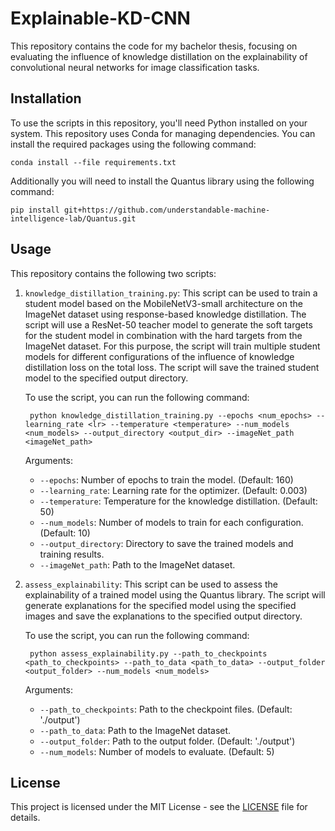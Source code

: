 # Explainable-KD-CNN

This repository contains the code for my bachelor thesis, focusing on evaluating the influence of knowledge distillation on the explainability of convolutional neural networks for image classification tasks.


## Installation

To use the scripts in this repository, you'll need Python installed on your system. This repository uses Conda for managing dependencies. You can install the required packages using the following command:

    conda install --file requirements.txt


Additionally you will need to install the Quantus library using the following command:
    
    pip install git+https://github.com/understandable-machine-intelligence-lab/Quantus.git


## Usage

This repository contains the following two scripts:

1. `knowledge_distillation_training.py`: This script can be used to train a student model based on the MobileNetV3-small architecture on the ImageNet dataset using response-based knowledge distillation. The script will use a ResNet-50 teacher model to generate the soft targets for the student model in combination with the hard targets from the ImageNet dataset. For this purpose, the script will train multiple student models for different configurations of the influence of knowledge distillation loss on the total loss. The script will save the trained student model to the specified output directory.

    To use the script, you can run the following command:

        python knowledge_distillation_training.py --epochs <num_epochs> --learning_rate <lr> --temperature <temperature> --num_models <num_models> --output_directory <output_dir> --imageNet_path <imageNet_path>

    Arguments:
    - `--epochs`: Number of epochs to train the model. (Default: 160)
    - `--learning_rate`: Learning rate for the optimizer. (Default: 0.003)
    - `--temperature`: Temperature for the knowledge distillation. (Default: 50)
    - `--num_models`: Number of models to train for each configuration. (Default: 10)
    - `--output_directory`: Directory to save the trained models and training results.
    - `--imageNet_path`: Path to the ImageNet dataset.

2. `assess_explainability`: This script can be used to assess the explainability of a trained model using the Quantus library. The script will generate explanations for the specified model using the specified images and save the explanations to the specified output directory.

    To use the script, you can run the following command:

        python assess_explainability.py --path_to_checkpoints <path_to_checkpoints> --path_to_data <path_to_data> --output_folder <output_folder> --num_models <num_models>


    Arguments:
    - `--path_to_checkpoints`: Path to the checkpoint files. (Default: './output')
    - `--path_to_data`: Path to the ImageNet dataset.
    - `--output_folder`: Path to the output folder. (Default: './output')
    - `--num_models`: Number of models to evaluate. (Default: 5)

## License

This project is licensed under the MIT License - see the [LICENSE](LICENSE) file for details.